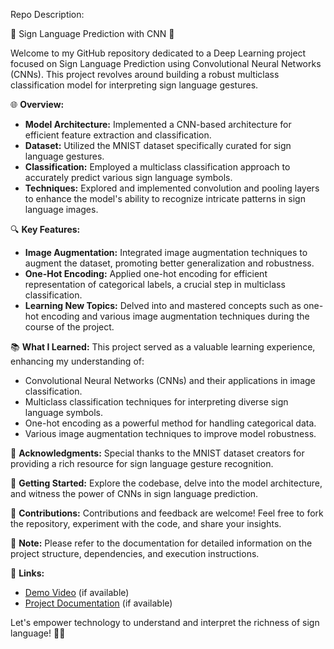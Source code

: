 Repo Description:

🤟 Sign Language Prediction with CNN 🤖

Welcome to my GitHub repository dedicated to a Deep Learning project focused on Sign Language Prediction using Convolutional Neural Networks (CNNs). This project revolves around building a robust multiclass classification model for interpreting sign language gestures.

🌐 **Overview:**
- **Model Architecture:** Implemented a CNN-based architecture for efficient feature extraction and classification.
- **Dataset:** Utilized the MNIST dataset specifically curated for sign language gestures.
- **Classification:** Employed a multiclass classification approach to accurately predict various sign language symbols.
- **Techniques:** Explored and implemented convolution and pooling layers to enhance the model's ability to recognize intricate patterns in sign language images.

🔍 **Key Features:**
- **Image Augmentation:** Integrated image augmentation techniques to augment the dataset, promoting better generalization and robustness.
- **One-Hot Encoding:** Applied one-hot encoding for efficient representation of categorical labels, a crucial step in multiclass classification.
- **Learning New Topics:** Delved into and mastered concepts such as one-hot encoding and various image augmentation techniques during the course of the project.

📚 **What I Learned:**
This project served as a valuable learning experience, enhancing my understanding of:
- Convolutional Neural Networks (CNNs) and their applications in image classification.
- Multiclass classification techniques for interpreting diverse sign language symbols.
- One-hot encoding as a powerful method for handling categorical data.
- Various image augmentation techniques to improve model robustness.

👏 **Acknowledgments:**
Special thanks to the MNIST dataset creators for providing a rich resource for sign language gesture recognition.

🚀 **Getting Started:**
Explore the codebase, delve into the model architecture, and witness the power of CNNs in sign language prediction.

🌟 **Contributions:**
Contributions and feedback are welcome! Feel free to fork the repository, experiment with the code, and share your insights.

📌 **Note:**
Please refer to the documentation for detailed information on the project structure, dependencies, and execution instructions.

🔗 **Links:**
- [Demo Video](#) (if available)
- [Project Documentation](#) (if available)

Let's empower technology to understand and interpret the richness of sign language! 🤟🤖

